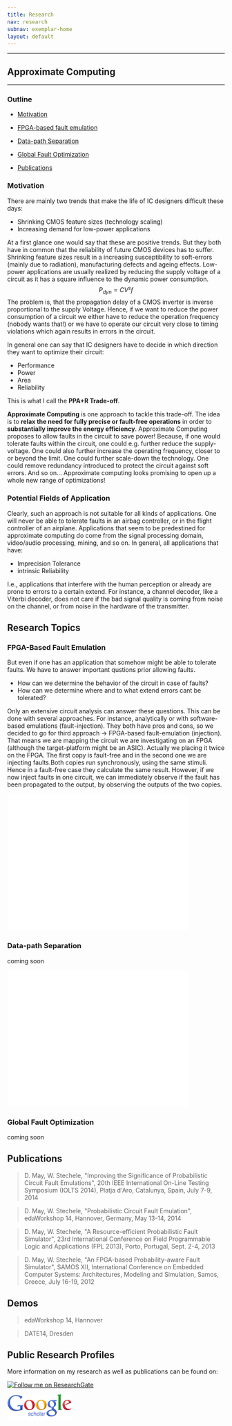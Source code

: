 ```yaml
---
title: Research
nav: research
subnav: exemplar-home
layout: default
---
```


---

## Approximate Computing
---

### Outline

+ [Motivation](#motivation)

+ [FPGA-based fault emulation](#faultinjection)

+ [Data-path Separation](#dpcp)

+ [Global Fault Optimization](#globalopt)

+ [Publications](#publications)

### <a name="motivation"></a> Motivation 
There are mainly two trends that make the life of IC designers difficult these days:

+ Shrinking CMOS feature sizes (technology scaling)
+ Increasing demand for low-power applications

At a first glance one would say that these are positive trends. But they both have in common that the reliability of future CMOS devices has to suffer. Shrinking feature sizes result in a increasing susceptibility to soft-errors (mainly due to radiation), manufacturing defects and ageing effects. Low-power applications are usually realized by reducing the supply voltage of a circuit as it has a square influence to the dynamic power consumption.
$$P_{dyn} = CV²f$$
The problem is, that the propagation delay of a CMOS inverter is inverse proportional to the supply Voltage. Hence, if we want to reduce the power consumption of a circuit we either have to reduce the operation frequency (nobody wants that!) or we have to operate our circuit very close to timing violations which again results in errors in the circuit.

In general one can say that IC designers have to decide in which direction they want to optimize their circuit:

+ Performance
+ Power
+ Area
+ Reliability




This is what I call the **PPA+R Trade-off**.

__Approximate Computing__ is one approach to tackle this trade-off. The idea is to __relax the need for fully precise or fault-free operations__ in order to __substantially improve the energy efficiency__. Approximate Computing proposes to allow faults in the circuit to save power! Because, if one would tolerate faults within the circuit, one could e.g. further reduce the supply-voltage. One could also further increase the operating frequency, closer to or beyond the limit. One could further scale-down the technology. One could remove redundancy introduced to protect the circuit against soft errors. And so on... Approximate computing looks promising to open up a whole new range of optimizations!

### Potential Fields of Application
Clearly, such an approach is not suitable for all kinds of applications. One will never be able to tolerate faults in an airbag controller, or in the flight controller of an airplane. Applications that seem to be predestined for approximate computing do come from the signal processing domain, video/audio processing, mining, and so on. In general, all applications that have: 

+ Imprecision Tolerance
+ intrinsic Reliability

I.e., applications that interfere with the human perception or already are prone to errors to a certain extend. For instance, a channel decoder, like a Viterbi decoder, does not care if the bad signal quality is coming from noise on the channel, or from noise in the hardware of the transmitter.

## Research Topics

### <a name="faultinjection"></a>FPGA-Based Fault Emulation
But even if one has an application that somehow might be able to tolerate faults. We have to answer important qustions prior allowing faults.

+ How can we determine the behavior of the circuit in case of faults?
+ How can we determine where and to what extend errors cant be tolerated?

Only an extensive circuit analysis can answer these questions. This can be done with several approaches. For instance, analytically or with software-based emulations (fault-injection). They both have pros and cons, so we decided to go for third approach -> FPGA-based fault-emulation (injection). That means we are mapping the circuit we are investigating on an FPGA (although the target-platform might be an ASIC). Actually we placing it twice on the FPGA. The first copy is fault-free and in the second one we are injecting faults.Both copies run synchronously, using the same stimuli. Hence in a fault-free case they calculate the same result. However, if we now inject faults in one circuit, we can immediately observe if the fault has been propagated to the output, by observing the outputs of the two copies.

<iframe width="420" height="315" src="//www.youtube.com/embed/BwwdLG4vBSI" frameborder="0" allowfullscreen></iframe>



### <a name="dpcp"></a>Data-path Separation
coming soon

<iframe width="420" height="315" src="//www.youtube.com/embed/8VpeWYgk4-o" frameborder="0" allowfullscreen></iframe>

### <a name="globalopt"></a>Global Fault Optimization
coming soon

## <a name="publications"></a> Publications

> D. May, W. Stechele, "Improving the Significance of Probabilistic Circuit Fault Emulations", 20th IEEE International On-Line Testing Symposium (IOLTS 2014), Platja d'Aro, Catalunya, Spain, July 7-9, 2014

> D. May, W. Stechele, "Probabilistic Circuit Fault Emulation", edaWorkshop 14, Hannover, Germany, May 13-14, 2014

> D. May, W. Stechele, "A Resource-efficient Probabilistic Fault Simulator", 23rd International Conference on Field Programmable Logic and Applications (FPL 2013), Porto, Portugal, Sept. 2-4, 2013

> D. May, W. Stechele, "An FPGA-based Probability-aware Fault Simulator", SAMOS XII, International Conference on Embedded Computer Systems: Architectures, Modeling and Simulation, Samos, Greece, July 16-19, 2012

## Demos

> edaWorkshop 14, Hannover

> DATE14, Dresden

## Public Research Profiles
More information on my research as well as publications can be found on:

<a title="Follow me on ResearchGate" href="https://www.researchgate.net/profile/David_May6?cp=shp"><img src="https://www.researchgate.net/images/public/profile_share_badge.png" alt="Follow me on ResearchGate"/></a>


<a href="http://scholar.google.de/citations?user=sWB8LagAAAAJ"><img src="/img/Google_Scholar_logo.png" width="150"></a>
